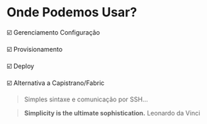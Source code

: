 
# Onde Podemos Usar?

:ballot_box_with_check: Gerenciamento Configuração

:ballot_box_with_check: Provisionamento

:ballot_box_with_check: Deploy

:ballot_box_with_check: Alternativa a Capistrano/Fabric


> Simples sintaxe e comunicação por SSH…


> **Simplicity is the ultimate sophistication.**
          Leonardo da Vinci




